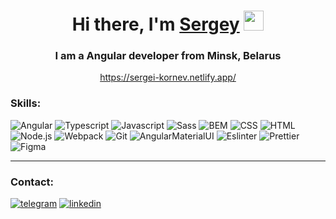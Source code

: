 <h1 align="center">Hi there, I'm <a href="https://www.instagram.com/_sqwezzy/" target="_blank">Sergey</a> 
<img src="https://github.com/blackcater/blackcater/raw/main/images/Hi.gif" height="32"/></h1>
<h3 align="center">I am a Angular developer from Minsk, Belarus</h3>
<div align="center"><a href="https://sergei-kornev.netlify.app/">https://sergei-kornev.netlify.app/</a></div>

### Skills:
![Angular](https://img.shields.io/badge/Angular-090909?style=for-the-badge&logo=Angular)
![Typescript](https://img.shields.io/badge/Typescript-090909?style=for-the-badge&logo=Typescript)
![Javascript](https://img.shields.io/badge/Javascript-090909?style=for-the-badge&logo=Javascript)
![Sass](https://img.shields.io/badge/Sass-090909?style=for-the-badge&logo=sass)
![BEM](https://img.shields.io/badge/BEM-090909?style=for-the-badge&logo=BEM)
![CSS](https://img.shields.io/badge/CSS-090909?style=for-the-badge&logo=css3&logoColor=264de4)
![HTML](https://img.shields.io/badge/HTML-090909?style=for-the-badge&logo=html5)
![Node.js](https://img.shields.io/badge/Node.js-090909?style=for-the-badge&logo=node.js)
![Webpack](https://img.shields.io/badge/Webpack-090909?style=for-the-badge&logo=Webpack)
![Git](https://img.shields.io/badge/Git-090909?style=for-the-badge&logo=Git)
![AngularMaterialUI](https://img.shields.io/badge/MaterialUI-090909?style=for-the-badge&logo=mui)
![Eslinter](https://img.shields.io/badge/Eslinter-090909?style=for-the-badge&logo=eslint)
![Prettier](https://img.shields.io/badge/Prettier-090909?style=for-the-badge&logo=Prettier)
![Figma](https://img.shields.io/badge/Figma-090909?style=for-the-badge&logo=Figma)

---
### Contact:
[![telegram](https://img.shields.io/badge/Telegram-090909?style=for-the-badge&logo=Telegram)](https://t.me/sqwezzyl)
[![linkedin](https://img.shields.io/badge/Linkedin-090909?style=for-the-badge&logo=Linkedin)](https://www.linkedin.com)
